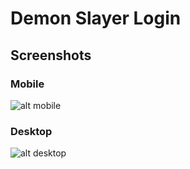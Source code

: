 # Demon Slayer Login
## Screenshots
### Mobile
![alt mobile](https://user-images.githubusercontent.com/55556476/178786572-0068324a-56f9-4d67-9496-8fcae5e4546c.png)
### Desktop
![alt desktop](https://user-images.githubusercontent.com/55556476/178786851-0bf95654-0458-4384-80e0-6230f3836b60.png)
